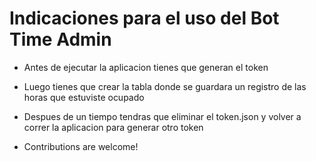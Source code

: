 # Indicaciones para el uso del Bot Time Admin

* Antes de ejecutar la aplicacion tienes que generan el token

* Luego tienes que crear la tabla donde se guardara un registro de las horas que estuviste ocupado

* Despues de un tiempo tendras que eliminar el token.json y volver a correr la aplicacion para generar otro token

* Contributions are welcome!
